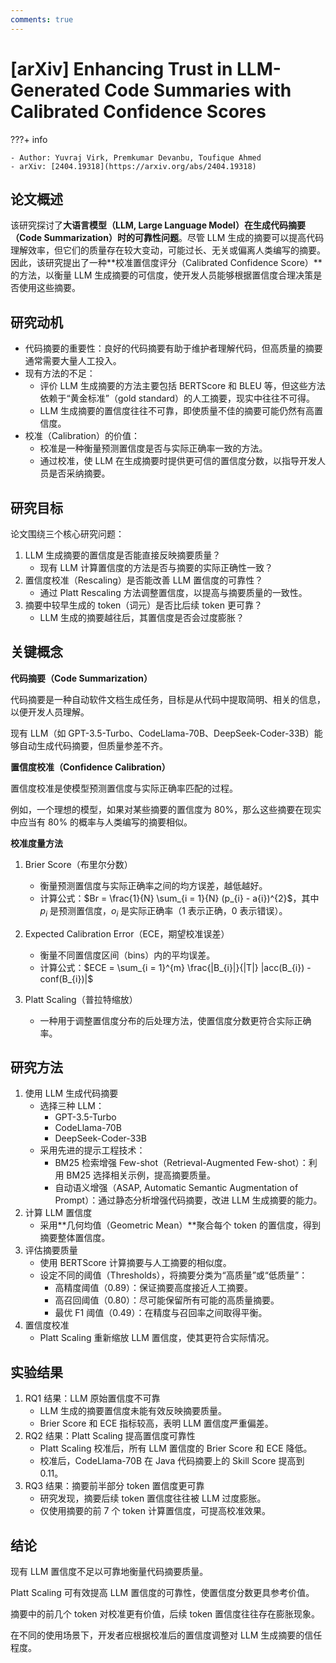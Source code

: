```yaml
---
comments: true
---
```


# [arXiv] Enhancing Trust in LLM-Generated Code Summaries with Calibrated Confidence Scores

???+ info

    - Author: Yuvraj Virk, Premkumar Devanbu, Toufique Ahmed
    - arXiv: [2404.19318](https://arxiv.org/abs/2404.19318)

## 论文概述

该研究探讨了**大语言模型（LLM, Large Language Model）在生成代码摘要（Code Summarization）时的可靠性问题**。尽管 LLM 生成的摘要可以提高代码理解效率，但它们的质量存在较大变动，可能过长、无关或偏离人类编写的摘要。因此，该研究提出了一种**校准置信度评分（Calibrated Confidence Score）**的方法，以衡量 LLM 生成摘要的可信度，使开发人员能够根据置信度合理决策是否使用这些摘要。

## 研究动机

- 代码摘要的重要性：良好的代码摘要有助于维护者理解代码，但高质量的摘要通常需要大量人工投入。
- 现有方法的不足：
    - 评价 LLM 生成摘要的方法主要包括 BERTScore 和 BLEU 等，但这些方法依赖于“黄金标准”（gold standard）的人工摘要，现实中往往不可得。
    - LLM 生成摘要的置信度往往不可靠，即使质量不佳的摘要可能仍然有高置信度。
- 校准（Calibration）的价值：
    - 校准是一种衡量预测置信度是否与实际正确率一致的方法。
    - 通过校准，使 LLM 在生成摘要时提供更可信的置信度分数，以指导开发人员是否采纳摘要。

## 研究目标

论文围绕三个核心研究问题：

1. LLM 生成摘要的置信度是否能直接反映摘要质量？
    - 现有 LLM 计算置信度的方法是否与摘要的实际正确性一致？
2. 置信度校准（Rescaling）是否能改善 LLM 置信度的可靠性？
    - 通过 Platt Rescaling 方法调整置信度，以提高与摘要质量的一致性。
3. 摘要中较早生成的 token（词元）是否比后续 token 更可靠？
    - LLM 生成的摘要越往后，其置信度是否会过度膨胀？

## 关键概念

**代码摘要（Code Summarization）**

代码摘要是一种自动软件文档生成任务，目标是从代码中提取简明、相关的信息，以便开发人员理解。

现有 LLM（如 GPT-3.5-Turbo、CodeLlama-70B、DeepSeek-Coder-33B）能够自动生成代码摘要，但质量参差不齐。

**置信度校准（Confidence Calibration）**

置信度校准是使模型预测置信度与实际正确率匹配的过程。

例如，一个理想的模型，如果对某些摘要的置信度为 80%，那么这些摘要在现实中应当有 80% 的概率与人类编写的摘要相似。

**校准度量方法**

1. Brier Score（布里尔分数）
    - 衡量预测置信度与实际正确率之间的均方误差，越低越好。
    - 计算公式：$Br = \frac{1}{N} \sum_{i = 1}{N} (p_{i} - a{i})^{2}$，其中 $p_{i}$ 是预测置信度，$o_{i}$ 是实际正确率（1 表示正确，0 表示错误）。

2. Expected Calibration Error（ECE，期望校准误差）
    - 衡量不同置信度区间（bins）内的平均误差。
    - 计算公式：$ECE = \sum_{i = 1}^{m} \frac{|B_{i}|}{|T|} |acc(B_{i}) - conf(B_{i})|$

3. Platt Scaling（普拉特缩放）
    - 一种用于调整置信度分布的后处理方法，使置信度分数更符合实际正确率。

## 研究方法

1. 使用 LLM 生成代码摘要
    - 选择三种 LLM：
        - GPT-3.5-Turbo
        - CodeLlama-70B
        - DeepSeek-Coder-33B
    - 采用先进的提示工程技术：
        - BM25 检索增强 Few-shot（Retrieval-Augmented Few-shot）：利用 BM25 选择相关示例，提高摘要质量。
        - 自动语义增强（ASAP, Automatic Semantic Augmentation of Prompt）：通过静态分析增强代码摘要，改进 LLM 生成摘要的能力。
2. 计算 LLM 置信度
    - 采用**几何均值（Geometric Mean）**聚合每个 token 的置信度，得到摘要整体置信度。
3. 评估摘要质量
    - 使用 BERTScore 计算摘要与人工摘要的相似度。
    - 设定不同的阈值（Thresholds），将摘要分类为“高质量”或“低质量”：
        - 高精度阈值（0.89）：保证摘要高度接近人工摘要。
        - 高召回阈值（0.80）：尽可能保留所有可能的高质量摘要。
        - 最优 F1 阈值（0.49）：在精度与召回率之间取得平衡。
4. 置信度校准
    - Platt Scaling 重新缩放 LLM 置信度，使其更符合实际情况。

## 实验结果

1. RQ1 结果：LLM 原始置信度不可靠
    - LLM 生成的摘要置信度未能有效反映摘要质量。
    - Brier Score 和 ECE 指标较高，表明 LLM 置信度严重偏差。
2. RQ2 结果：Platt Scaling 提高置信度可靠性
    - Platt Scaling 校准后，所有 LLM 置信度的 Brier Score 和 ECE 降低。
    - 校准后，CodeLlama-70B 在 Java 代码摘要上的 Skill Score 提高到 0.11。
3. RQ3 结果：摘要前半部分 token 置信度更可靠
    - 研究发现，摘要后续 token 置信度往往被 LLM 过度膨胀。
    - 仅使用摘要的前 7 个 token 计算置信度，可提高校准效果。

## 结论

现有 LLM 置信度不足以可靠地衡量代码摘要质量。

Platt Scaling 可有效提高 LLM 置信度的可靠性，使置信度分数更具参考价值。

摘要中的前几个 token 对校准更有价值，后续 token 置信度往往存在膨胀现象。

在不同的使用场景下，开发者应根据校准后的置信度调整对 LLM 生成摘要的信任程度。

